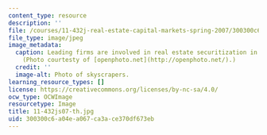 ```yaml
---
content_type: resource
description: ''
file: /courses/11-432j-real-estate-capital-markets-spring-2007/300300c6a04ea067ca3ace370df673eb_11-432js07-th.jpg
file_type: image/jpeg
image_metadata:
  caption: Leading firms are involved in real estate securitization in New York City.
    (Photo courtesty of [openphoto.net](http://openphoto.net/).)
  credit: ''
  image-alt: Photo of skyscrapers.
learning_resource_types: []
license: https://creativecommons.org/licenses/by-nc-sa/4.0/
ocw_type: OCWImage
resourcetype: Image
title: 11-432js07-th.jpg
uid: 300300c6-a04e-a067-ca3a-ce370df673eb
---
```

